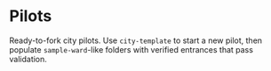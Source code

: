 # Pilots

Ready-to-fork city pilots. Use `city-template` to start a new pilot, then populate `sample-ward`-like folders with verified entrances that pass validation.
